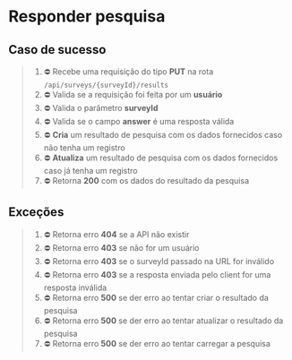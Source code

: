 # Responder pesquisa

## Caso de sucesso

> 1. ⛔ Recebe uma requisição do tipo **PUT** na rota `/api/surveys/{surveyId}/results`
> 2. ⛔ Valida se a requisição foi feita por um **usuário**
> 3. ⛔ Valida o parâmetro **surveyId**
> 4. ⛔ Valida se o campo **answer** é uma resposta válida
> 5. ⛔ **Cria** um resultado de pesquisa com os dados fornecidos caso não tenha um registro
> 6. ⛔ **Atualiza** um resultado de pesquisa com os dados fornecidos caso já tenha um registro
> 7. ⛔ Retorna **200** com os dados do resultado da pesquisa

## Exceções

> 1. ⛔ Retorna erro **404** se a API não existir
> 2. ⛔ Retorna erro **403** se não for um usuário
> 3. ⛔ Retorna erro **403** se o surveyId passado na URL for inválido
> 4. ⛔ Retorna erro **403** se a resposta enviada pelo client for uma resposta inválida
> 5. ⛔ Retorna erro **500** se der erro ao tentar criar o resultado da pesquisa
> 6. ⛔ Retorna erro **500** se der erro ao tentar atualizar o resultado da pesquisa
> 7. ⛔ Retorna erro **500** se der erro ao tentar carregar a pesquisa
